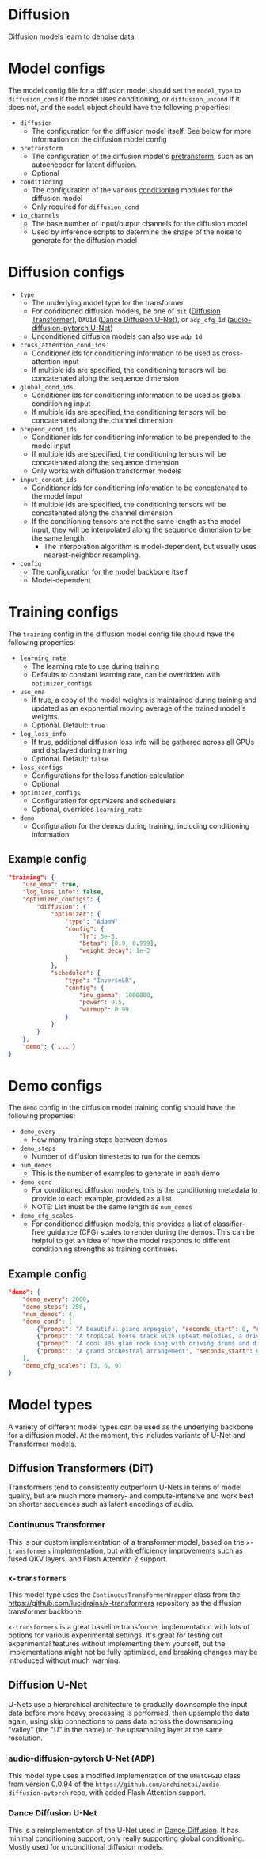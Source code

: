 # Diffusion

Diffusion models learn to denoise data

# Model configs
The model config file for a diffusion model should set the `model_type` to `diffusion_cond` if the model uses conditioning, or `diffusion_uncond` if it does not, and the `model` object should have the following properties:

- `diffusion`
    - The configuration for the diffusion model itself. See below for more information on the diffusion model config
- `pretransform`
    - The configuration of the diffusion model's [pretransform](pretransforms.md), such as an autoencoder for latent diffusion.
    - Optional
- `conditioning`
    - The configuration of the various [conditioning](conditioning.md) modules for the diffusion model
    - Only required for `diffusion_cond`
- `io_channels`
    - The base number of input/output channels for the diffusion model
    - Used by inference scripts to determine the shape of the noise to generate for the diffusion model

# Diffusion configs
- `type`
    - The underlying model type for the transformer
    - For conditioned diffusion models, be one of `dit` ([Diffusion Transformer](#diffusion-transformers-dit)), `DAU1d` ([Dance Diffusion U-Net](#dance-diffusion-u-net)), or `adp_cfg_1d` ([audio-diffusion-pytorch U-Net](#audio-diffusion-pytorch-u-net-adp))
    - Unconditioned diffusion models can also use `adp_1d`
- `cross_attention_cond_ids`
    - Conditioner ids for conditioning information to be used as cross-attention input
    - If multiple ids are specified, the conditioning tensors will be concatenated along the sequence dimension
- `global_cond_ids`
    - Conditioner ids for conditioning information to be used as global conditioning input
    - If multiple ids are specified, the conditioning tensors will be concatenated along the channel dimension
- `prepend_cond_ids`
    - Conditioner ids for conditioning information to be prepended to the model input
    - If multiple ids are specified, the conditioning tensors will be concatenated along the sequence dimension
    - Only works with diffusion transformer models
- `input_concat_ids`
    - Conditioner ids for conditioning information to be concatenated to the model input
    - If multiple ids are specified, the conditioning tensors will be concatenated along the channel dimension
    - If the conditioning tensors are not the same length as the model input, they will be interpolated along the sequence dimension to be the same length.
        - The interpolation algorithm is model-dependent, but usually uses nearest-neighbor resampling.
- `config`
    - The configuration for the model backbone itself
    - Model-dependent

# Training configs
The `training` config in the diffusion model config file should have the following properties:

- `learning_rate`
    - The learning rate to use during training
    - Defaults to constant learning rate, can be overridden with `optimizer_configs`
- `use_ema`
    - If true, a copy of the model weights is maintained during training and updated as an exponential moving average of the trained model's weights. 
    - Optional. Default: `true`
- `log_loss_info`
    - If true, additional diffusion loss info will be gathered across all GPUs and displayed during training
    - Optional. Default: `false`
- `loss_configs`
    - Configurations for the loss function calculation
    - Optional
- `optimizer_configs`
    - Configuration for optimizers and schedulers
    - Optional, overrides `learning_rate`
- `demo`
    - Configuration for the demos during training, including conditioning information

## Example config
```json
"training": {
    "use_ema": true,
    "log_loss_info": false,
    "optimizer_configs": {
        "diffusion": {
            "optimizer": {
                "type": "AdamW",
                "config": {
                    "lr": 5e-5,
                    "betas": [0.9, 0.999],
                    "weight_decay": 1e-3
                }
            },
            "scheduler": {
                "type": "InverseLR",
                "config": {
                    "inv_gamma": 1000000,
                    "power": 0.5,
                    "warmup": 0.99
                }
            }
        }
    },
    "demo": { ... }
}
```

# Demo configs
The `demo` config in the diffusion model training config should have the following properties:
- `demo_every`
    - How many training steps between demos
- `demo_steps`
    - Number of diffusion timesteps to run for the demos
- `num_demos`
    - This is the number of examples to generate in each demo
- `demo_cond`
    - For conditioned diffusion models, this is the conditioning metadata to provide to each example, provided as a list
    - NOTE: List must be the same length as `num_demos`
- `demo_cfg_scales`
    - For conditioned diffusion models, this provides a list of classifier-free guidance (CFG) scales to render during the demos. This can be helpful to get an idea of how the model responds to different conditioning strengths as training continues.

## Example config
```json
"demo": {
    "demo_every": 2000,
    "demo_steps": 250,
    "num_demos": 4,
    "demo_cond": [
        {"prompt": "A beautiful piano arpeggio", "seconds_start": 0, "seconds_total": 80},
        {"prompt": "A tropical house track with upbeat melodies, a driving bassline, and cheery vibes", "seconds_start": 0, "seconds_total": 250},
        {"prompt": "A cool 80s glam rock song with driving drums and distorted guitars", "seconds_start": 0, "seconds_total": 180},
        {"prompt": "A grand orchestral arrangement", "seconds_start": 0, "seconds_total": 190}
    ],
    "demo_cfg_scales": [3, 6, 9]
}
```

# Model types

A variety of different model types can be used as the underlying backbone for a diffusion model. At the moment, this includes variants of U-Net and Transformer models.

## Diffusion Transformers (DiT)

Transformers tend to consistently outperform U-Nets in terms of model quality, but are much more memory- and compute-intensive and work best on shorter sequences such as latent encodings of audio.

### Continuous Transformer

This is our custom implementation of a transformer model, based on the `x-transformers` implementation, but with efficiency improvements such as fused QKV layers, and Flash Attention 2 support.

### `x-transformers`

This model type uses the `ContinuousTransformerWrapper` class from the https://github.com/lucidrains/x-transformers repository as the diffusion transformer backbone.

`x-transformers` is a great baseline transformer implementation with lots of options for various experimental settings.
It's great for testing out experimental features without implementing them yourself, but the implementations might not be fully optimized, and breaking changes may be introduced without much warning. 

## Diffusion U-Net

U-Nets use a hierarchical architecture to gradually downsample the input data before more heavy processing is performed, then upsample the data again, using skip connections to pass data across the downsampling "valley" (the "U" in the name) to the upsampling layer at the same resolution. 

### audio-diffusion-pytorch U-Net (ADP)

This model type uses a modified implementation of the `UNetCFG1D` class from version 0.0.94 of the `https://github.com/archinetai/audio-diffusion-pytorch` repo, with added Flash Attention support.

### Dance Diffusion U-Net

This is a reimplementation of the U-Net used in [Dance Diffusion](https://github.com/Harmonai-org/sample-generator). It has minimal conditioning support, only really supporting global conditioning. Mostly used for unconditional diffusion models.